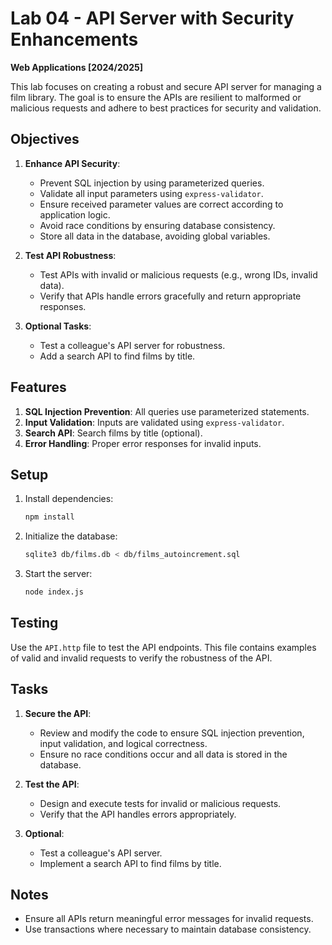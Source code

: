 # Lab 04 - API Server with Security Enhancements

**Web Applications [2024/2025]**

This lab focuses on creating a robust and secure API server for managing a film library. The goal is to ensure the APIs are resilient to malformed or malicious requests and adhere to best practices for security and validation.

## Objectives
1. **Enhance API Security**:
   - Prevent SQL injection by using parameterized queries.
   - Validate all input parameters using `express-validator`.
   - Ensure received parameter values are correct according to application logic.
   - Avoid race conditions by ensuring database consistency.
   - Store all data in the database, avoiding global variables.

2. **Test API Robustness**:
   - Test APIs with invalid or malicious requests (e.g., wrong IDs, invalid data).
   - Verify that APIs handle errors gracefully and return appropriate responses.

3. **Optional Tasks**:
   - Test a colleague's API server for robustness.
   - Add a search API to find films by title.

## Features
1. **SQL Injection Prevention**: All queries use parameterized statements.
2. **Input Validation**: Inputs are validated using `express-validator`.
3. **Search API**: Search films by title (optional).
4. **Error Handling**: Proper error responses for invalid inputs.

## Setup
1. Install dependencies:
   ```bash
   npm install
   ```
2. Initialize the database:
   ```bash
   sqlite3 db/films.db < db/films_autoincrement.sql
   ```
3. Start the server:
   ```bash
   node index.js
   ```

## Testing
Use the `API.http` file to test the API endpoints. This file contains examples of valid and invalid requests to verify the robustness of the API.

## Tasks
1. **Secure the API**:
   - Review and modify the code to ensure SQL injection prevention, input validation, and logical correctness.
   - Ensure no race conditions occur and all data is stored in the database.

2. **Test the API**:
   - Design and execute tests for invalid or malicious requests.
   - Verify that the API handles errors appropriately.

3. **Optional**:
   - Test a colleague's API server.
   - Implement a search API to find films by title.

## Notes
- Ensure all APIs return meaningful error messages for invalid requests.
- Use transactions where necessary to maintain database consistency.
